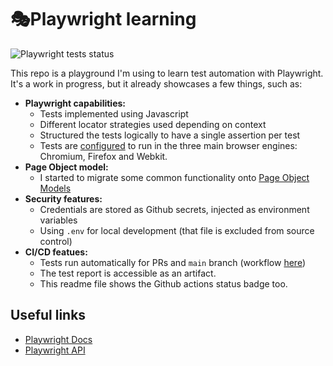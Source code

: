 # 🎭Playwright learning
![Playwright tests status](https://github.com/Alturil/dramaturgo/actions/workflows/playwright.yml/badge.svg)

This repo is a playground I'm using to learn test automation with Playwright. It's a work in progress, but it already showcases a few things, such as:

- **Playwright capabilities:**
    - Tests implemented using Javascript
    - Different locator strategies used depending on context
    - Structured the tests logically to have a single assertion per test
    - Tests are [configured](./tests/laywright.config.js#L35) to run in the three main browser engines: Chromium, Firefox and Webkit.
- **Page Object model:**
    - I started to migrate some common functionality onto [Page Object Models](./tests/page-object-models/)
- **Security features:**
    - Credentials are stored as Github secrets, injected as environment variables
    - Using `.env` for local development (that file is excluded from source control)
- **CI/CD featues:**
    - Tests run automatically for PRs and `main` branch (workflow [here]('./github/workflows/playwright.yml'))
    - The test report is accessible as an artifact.
    - This readme file shows the Github actions status badge too.

## Useful links

- [Playwright Docs](https://playwright.dev/docs/intro)
- [Playwright API](https://playwright.dev/docs/api/class-playwright)